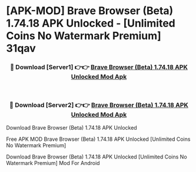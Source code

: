 # [APK-MOD] Brave Browser (Beta) 1.74.18 APK Unlocked - [Unlimited Coins No Watermark Premium] 31qav



<div align="center">
<h3>🔴 Download [Server1] 👉👉 <a href="https://momento.my/?title=Brave_Browser_(Beta)_1.74.18_APK_Unlocked">Brave Browser (Beta) 1.74.18 APK Unlocked Mod Apk</a></h3><br>

<h3>🔴 Download [Server2] 👉👉 <a href="https://momento.my/?title=Brave_Browser_(Beta)_1.74.18_APK_Unlocked">Brave Browser (Beta) 1.74.18 APK Unlocked Mod Apk</a></h3>
</div>



Download Brave Browser (Beta) 1.74.18 APK Unlocked 

Free APK MOD Brave Browser (Beta) 1.74.18 APK Unlocked [Unlimited Coins No Watermark Premium]

Download Brave Browser (Beta) 1.74.18 APK Unlocked [Unlimited Coins No Watermark Premium] Mod For Android
